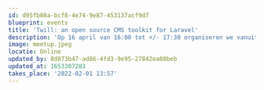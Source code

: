 ```yaml
---
id: d95fb08a-bcf8-4e74-9e87-453137acf9d7
blueprint: events
title: 'Twill: an open source CMS toolkit for Laravel'
description: 'Op 16 april van 16:00 tot +/- 17:30 organiseren we vanuit de Dutch Laravel Foundation een webinar over Twill door AREA17.'
image: meetup.jpeg
locatie: Online
updated_by: 8d873b47-ad86-4fd3-9e95-27842ea80beb
updated_at: 1653307283
takes_place: '2022-02-01 13:57'
---
```

